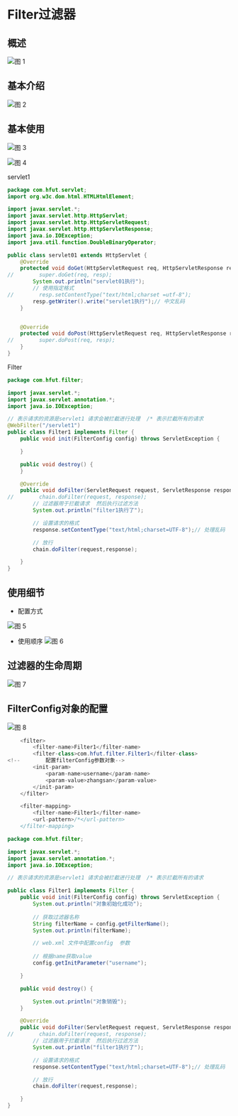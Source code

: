 # Filter过滤器

## 概述

![图 1](../images/e9bcb4e9df98f0b631dff25db5dcf3ed60c7402a017ad8c37c619ad2c4d898bc.png)  

## 基本介绍

![图 2](../images/c71df853771a2de8a0cdd32f3d00cf23eed6ad8d7847170c78cac677e920df37.png)  

## 基本使用

![图 3](../images/c0a6ecbd71564e9afca6cb8e62a10f1d6a4fc77819f1fb1478ecdbc129acd1c5.png)  

![图 4](../images/87e349e610b13a9ea378e4074ee09aee913efff2b0beb05e3e24d7700e1809e5.png)  

servlet1

```java
package com.hfut.servlet;
import org.w3c.dom.html.HTMLHtmlElement;

import javax.servlet.*;
import javax.servlet.http.HttpServlet;
import javax.servlet.http.HttpServletRequest;
import javax.servlet.http.HttpServletResponse;
import java.io.IOException;
import java.util.function.DoubleBinaryOperator;

public class servlet01 extends HttpServlet {
    @Override
    protected void doGet(HttpServletRequest req, HttpServletResponse resp) throws ServletException, IOException {
//        super.doGet(req, resp);
        System.out.println("servlet01执行");
        // 使用指定格式
//        resp.setContentType("text/html;charset =utf-8");
        resp.getWriter().write("servlet1执行");// 中文乱码
    }


    @Override
    protected void doPost(HttpServletRequest req, HttpServletResponse resp) throws ServletException, IOException {
//        super.doPost(req, resp);
    }
}


```

Filter

```java
package com.hfut.filter;

import javax.servlet.*;
import javax.servlet.annotation.*;
import java.io.IOException;

// 表示请求的资源是servlet1 请求会被拦截进行处理  /* 表示拦截所有的请求
@WebFilter("/servlet1")
public class Filter1 implements Filter {
    public void init(FilterConfig config) throws ServletException {

    }

    public void destroy() {
    }

    @Override
    public void doFilter(ServletRequest request, ServletResponse response, FilterChain chain) throws ServletException, IOException {
//        chain.doFilter(request, response);
        // 过滤器用于拦截请求  然后执行过滤方法
        System.out.println("filter1执行了");

        // 设置请求的格式
        response.setContentType("text/html;charset=UTF-8");// 处理乱码

        // 放行
        chain.doFilter(request,response);

    }
}


```

## 使用细节

* 配置方式
  
![图 5](../images/adb7acf37219b89462c1b87cd08453794a0cf99ebd4beff244bc9ff5ca64124d.png)  


* 使用顺序
![图 6](../images/10e0e6bd405365dda7040f55d39e66796a906f35afc6c05145ff97e911fad2e0.png)  



## 过滤器的生命周期

![图 7](../images/3e240a631e88bfd3c690c81ab0cf204699db68f4d7261e74783bce8b709c462d.png)  


## FilterConfig对象的配置

![图 8](../images/6c36f92c7372b5172c9ba51c665f362775c6f1d18d1bb37e3ac1f62cc167c871.png)  

```java
    <filter>
        <filter-name>Filter1</filter-name>
        <filter-class>com.hfut.filter.Filter1</filter-class>
<!--        配置filterConfig参数对象-->
        <init-param>
            <param-name>username</param-name>
            <param-value>zhangsan</param-value>
        </init-param>
    </filter>

    <filter-mapping>
        <filter-name>Filter1</filter-name>
        <url-pattern>/*</url-pattern>
    </filter-mapping>

```

```java
package com.hfut.filter;

import javax.servlet.*;
import javax.servlet.annotation.*;
import java.io.IOException;

// 表示请求的资源是servlet1 请求会被拦截进行处理  /* 表示拦截所有的请求

public class Filter1 implements Filter {
    public void init(FilterConfig config) throws ServletException {
        System.out.println("对象初始化成功");
        
        // 获取过滤器名称
        String filterName = config.getFilterName();
        System.out.println(filterName);

        // web.xml 文件中配置config  参数
        
        // 根据name获取value
        config.getInitParameter("username");

    }

    public void destroy() {

        System.out.println("对象销毁");
    }

    @Override
    public void doFilter(ServletRequest request, ServletResponse response, FilterChain chain) throws ServletException, IOException {
//        chain.doFilter(request, response);
        // 过滤器用于拦截请求  然后执行过滤方法
        System.out.println("filter1执行了");

        // 设置请求的格式
        response.setContentType("text/html;charset=UTF-8");// 处理乱码

        // 放行
        chain.doFilter(request,response);

    }
}
```




